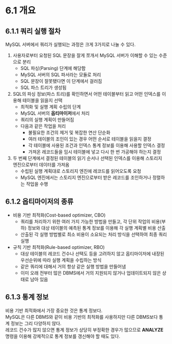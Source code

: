 # 6.1 개요

## 6.1.1 쿼리 실행 절차

MySQL 서버에서 쿼리가 실행되는 과정은 크게 3가지로 나눌 수 있다.

1. 사용자로부터 요청된 SQL 문장을 잘게 쪼개서 MySQL 서버가 이해할 수 있는 수준으로 분리
    - SQL 파싱(Parsing) 단계에 해당함
    - MySQL 서버의 SQL 파서라는 모듈로 처리
    - SQL 문장이 잘못됐다면 이 단계에서 걸러짐
    - SQL 파스 트리가 생성됨
2. SQL의 파싱 정보(파스 트리)를 확인하면서 어떤 테이블부터 읽고 어떤 인덱스를 이용해 테이블을 읽을지 선택
    - 최적화 및 실행 계획 수립의 단계
    - MySQL 서버의 **옵티마이저**에서 처리
    - 쿼리의 실행 계획이 만들어짐
    - 다음과 같은 작업을 처리
        - 불필요한 조건의 제거 및 복잡한 연산 단순화
        - 여러 테이블의 조인이 있는 경우 어떤 순서로 테이블을 읽을지 결정
        - 각 테이블에 사용된 조건과 인덱스 통계 정보를 이용해 사용할 인덱스 결정
        - 가져온 레코드들을 임시 테이블에 넣고 다시 한 번 가공해야 하는지 결정
3. 두 번째 단계에서 결정된 테이블의 읽기 순서나 선택된 인덱스를 이용해 스토리지 엔진으로부터 데이터를 가져옴
    - 수립된 실행 계획대로 스토리지 엔진에 레코드를 읽어오도록 요청
    - MySQL 엔진에서는 스토리지 엔진으로부터 받은 레코드를 조인하거나 정렬하는 작업을 수행

## 6.1.2 옵티마이저의 종류

- 비용 기반 최적화(Cost-based optimizer, CBO)
    - 쿼리를 처리하기 위한 여러 가지 가능한 방법을 만들고, 각 단위 작업의 비용(부하) 정보와 대상 테이블의 예측된 통계 정보를 이용해 각 실행 계획별 비용 산출
    - 산출된 각 실행 방법별로 최소 비용이 소요되는 처리 방식을 선택하여 최종 쿼리 실행
- 규칙 기반 최적화(Rule-based optimizer, RBO)
    - 대상 테이블의 레코드 건수나 선택도 등을 고려하지 않고 옵티마이저에 내장된 우선순위에 따라 실행 계획을 수립하는 방식
    - 같은 쿼리에 대해서 거의 항상 같은 실행 방법을 만들어냄
    - 이미 오래 전부터 많은 DBMS에서 거의 지원되지 않거나 업데이트되지 않은 상태로 남아 있음

## 6.1.3 통계 정보

비용 기반 최적화에서 가장 중요한 것은 통계 정보다.  
MySQL은 다른 DBMS와 같이 비용 기반의 최적화를 사용하지만 다른 DBMS보다 통계 정보는 그리 다양하지 않다.  
레코드 건수가 많지 않으면 통계 정보가 상당히 부정확한 경우가 많으므로 **ANALYZE** 명령을 이용해 강제적으로 통계 정보를 갱신해야 할 때도 있다.